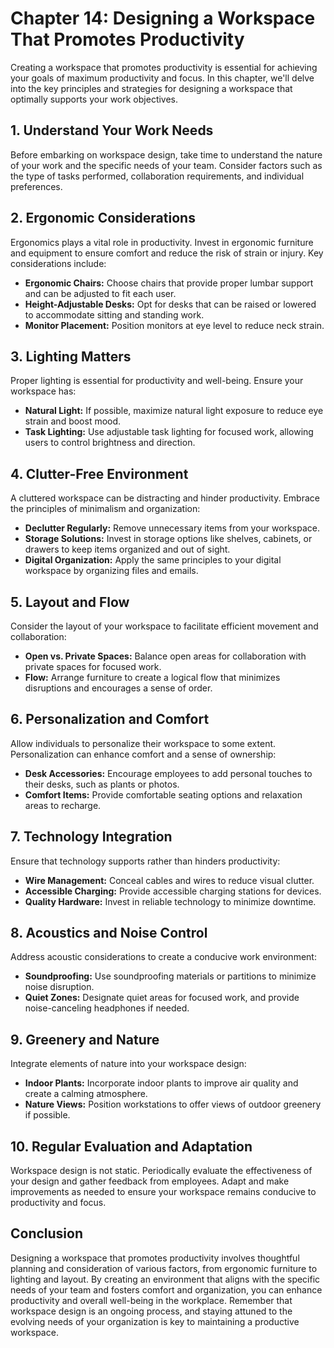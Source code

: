 Chapter 14: Designing a Workspace That Promotes Productivity
============================================================

Creating a workspace that promotes productivity is essential for achieving your goals of maximum productivity and focus. In this chapter, we'll delve into the key principles and strategies for designing a workspace that optimally supports your work objectives.

**1. Understand Your Work Needs**
---------------------------------

Before embarking on workspace design, take time to understand the nature of your work and the specific needs of your team. Consider factors such as the type of tasks performed, collaboration requirements, and individual preferences.

**2. Ergonomic Considerations**
-------------------------------

Ergonomics plays a vital role in productivity. Invest in ergonomic furniture and equipment to ensure comfort and reduce the risk of strain or injury. Key considerations include:

* **Ergonomic Chairs:** Choose chairs that provide proper lumbar support and can be adjusted to fit each user.
* **Height-Adjustable Desks:** Opt for desks that can be raised or lowered to accommodate sitting and standing work.
* **Monitor Placement:** Position monitors at eye level to reduce neck strain.

**3. Lighting Matters**
-----------------------

Proper lighting is essential for productivity and well-being. Ensure your workspace has:

* **Natural Light:** If possible, maximize natural light exposure to reduce eye strain and boost mood.
* **Task Lighting:** Use adjustable task lighting for focused work, allowing users to control brightness and direction.

**4. Clutter-Free Environment**
-------------------------------

A cluttered workspace can be distracting and hinder productivity. Embrace the principles of minimalism and organization:

* **Declutter Regularly:** Remove unnecessary items from your workspace.
* **Storage Solutions:** Invest in storage options like shelves, cabinets, or drawers to keep items organized and out of sight.
* **Digital Organization:** Apply the same principles to your digital workspace by organizing files and emails.

**5. Layout and Flow**
----------------------

Consider the layout of your workspace to facilitate efficient movement and collaboration:

* **Open vs. Private Spaces:** Balance open areas for collaboration with private spaces for focused work.
* **Flow:** Arrange furniture to create a logical flow that minimizes disruptions and encourages a sense of order.

**6. Personalization and Comfort**
----------------------------------

Allow individuals to personalize their workspace to some extent. Personalization can enhance comfort and a sense of ownership:

* **Desk Accessories:** Encourage employees to add personal touches to their desks, such as plants or photos.
* **Comfort Items:** Provide comfortable seating options and relaxation areas to recharge.

**7. Technology Integration**
-----------------------------

Ensure that technology supports rather than hinders productivity:

* **Wire Management:** Conceal cables and wires to reduce visual clutter.
* **Accessible Charging:** Provide accessible charging stations for devices.
* **Quality Hardware:** Invest in reliable technology to minimize downtime.

**8. Acoustics and Noise Control**
----------------------------------

Address acoustic considerations to create a conducive work environment:

* **Soundproofing:** Use soundproofing materials or partitions to minimize noise disruption.
* **Quiet Zones:** Designate quiet areas for focused work, and provide noise-canceling headphones if needed.

**9. Greenery and Nature**
--------------------------

Integrate elements of nature into your workspace design:

* **Indoor Plants:** Incorporate indoor plants to improve air quality and create a calming atmosphere.
* **Nature Views:** Position workstations to offer views of outdoor greenery if possible.

**10. Regular Evaluation and Adaptation**
-----------------------------------------

Workspace design is not static. Periodically evaluate the effectiveness of your design and gather feedback from employees. Adapt and make improvements as needed to ensure your workspace remains conducive to productivity and focus.

**Conclusion**
--------------

Designing a workspace that promotes productivity involves thoughtful planning and consideration of various factors, from ergonomic furniture to lighting and layout. By creating an environment that aligns with the specific needs of your team and fosters comfort and organization, you can enhance productivity and overall well-being in the workplace. Remember that workspace design is an ongoing process, and staying attuned to the evolving needs of your organization is key to maintaining a productive workspace.
